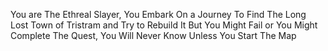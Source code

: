 You are The Ethreal Slayer, You Embark On a Journey To Find The Long Lost Town of Tristram and Try to Rebuild It But You Might Fail or You Might Complete The Quest, You Will Never Know Unless You Start The Map
